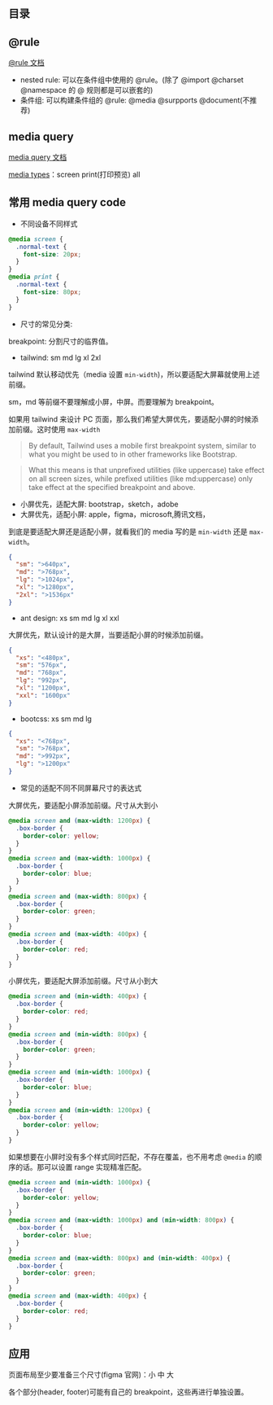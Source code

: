 ## 目录

## @rule

[@rule 文档](https://developer.mozilla.org/en-US/docs/Web/CSS/At-rule)

- nested rule: 可以在条件组中使用的 @rule。(除了 @import @charset @namespace 的 @ 规则都是可以嵌套的)
- 条件组: 可以构建条件组的 @rule: @media @surpports @document(不推荐)

## media query

[media query 文档](https://developer.mozilla.org/en-US/docs/Web/CSS/@media)

[media types](https://drafts.csswg.org/mediaqueries/#media-types)：screen print(打印预览) all

## 常用 media query code

- 不同设备不同样式

```css
@media screen {
  .normal-text {
    font-size: 20px;
  }
}
@media print {
  .normal-text {
    font-size: 80px;
  }
}
```

- 尺寸的常见分类:

breakpoint: 分割尺寸的临界值。

- tailwind: sm md lg xl 2xl

tailwind 默认移动优先（media 设置 `min-width`)，所以要适配大屏幕就使用上述前缀。

sm，md 等前缀不要理解成小屏，中屏。而要理解为 breakpoint。

如果用 tailwind 来设计 PC 页面，那么我们希望大屏优先，要适配小屏的时候添加前缀。这时使用 `max-width`

> By default, Tailwind uses a mobile first breakpoint system, similar to what you might be used to in other frameworks like Bootstrap.

> What this means is that unprefixed utilities (like uppercase) take effect on all screen sizes, while prefixed utilities (like md:uppercase) only take effect at the specified breakpoint and above.

- 小屏优先，适配大屏: bootstrap，sketch，adobe
- 大屏优先，适配小屏: apple，figma，microsoft,腾讯文档，

到底是要适配大屏还是适配小屏，就看我们的 media 写的是 `min-width` 还是 `max-width`。

```json
{
  "sm": ">640px",
  "md": ">768px",
  "lg": ">1024px",
  "xl": ">1280px",
  "2xl": ">1536px"
}
```

- ant design: xs sm md lg xl xxl

大屏优先，默认设计的是大屏，当要适配小屏的时候添加前缀。

```json
{
  "xs": "<480px",
  "sm": "576px",
  "md": "768px",
  "lg": "992px",
  "xl": "1200px",
  "xxl": "1600px"
}
```

- bootcss: xs sm md lg

```json
{
  "xs": "<768px",
  "sm": ">768px",
  "md": ">992px",
  "lg": ">1200px"
}
```

- 常见的适配不同不同屏幕尺寸的表达式

大屏优先，要适配小屏添加前缀。尺寸从大到小

```css
@media screen and (max-width: 1200px) {
  .box-border {
    border-color: yellow;
  }
}
@media screen and (max-width: 1000px) {
  .box-border {
    border-color: blue;
  }
}
@media screen and (max-width: 800px) {
  .box-border {
    border-color: green;
  }
}
@media screen and (max-width: 400px) {
  .box-border {
    border-color: red;
  }
}
```

小屏优先，要适配大屏添加前缀。尺寸从小到大

```css
@media screen and (min-width: 400px) {
  .box-border {
    border-color: red;
  }
}
@media screen and (min-width: 800px) {
  .box-border {
    border-color: green;
  }
}
@media screen and (min-width: 1000px) {
  .box-border {
    border-color: blue;
  }
}
@media screen and (min-width: 1200px) {
  .box-border {
    border-color: yellow;
  }
}
```

如果想要在小屏时没有多个样式同时匹配，不存在覆盖，也不用考虑 `@media` 的顺序的话。那可以设置 range 实现精准匹配。

```css
@media screen and (min-width: 1000px) {
  .box-border {
    border-color: yellow;
  }
}
@media screen and (max-width: 1000px) and (min-width: 800px) {
  .box-border {
    border-color: blue;
  }
}
@media screen and (max-width: 800px) and (min-width: 400px) {
  .box-border {
    border-color: green;
  }
}
@media screen and (max-width: 400px) {
  .box-border {
    border-color: red;
  }
}
```

## 应用

页面布局至少要准备三个尺寸(figma 官网)：小 中 大

各个部分(header, footer)可能有自己的 breakpoint，这些再进行单独设置。
